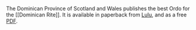 The Dominican Province of Scotland and Wales publishes the best Ordo for the [[Dominican Rite]]. It is available in paperback from [Lulu](https://www.lulu.com/shop/gregory-pearson-op/ordo-2024/paperback/product-gjn7vwy.html?page=1&pageSize=4), and as a free [PDF](https://www.english.op.org/news-and-events/ordo-liturgical-calendar/).